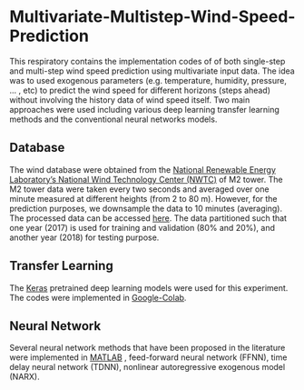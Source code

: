 # Multivariate-Multistep-Wind-Speed-Prediction

This respiratory contains the implementation codes of of both single-step and multi-step wind speed prediction using multivariate input data. The idea was to used exogenous parameters (e.g. temperature, humidity, pressure, ... , etc) to predict the wind speed for different horizons (steps ahead) without involving the history data of wind speed itself. Two main approaches were used including various deep learning transfer learning methods and the conventional neural networks models. 

## Database
The wind database were obtained from the [National Renewable Energy Laboratory’s National Wind Technology Center (NWTC)](https://midcdmz.nrel.gov/apps/sitehome.pl?site=NWTC)  of M2 tower. The M2 tower data were taken every two seconds and averaged over one minute measured at different heights (from 2 to 80 m). However, for the prediction purposes, we downsample the data to 10 minutes (averaging). The processed data can be accessed [here](https://drive.google.com/drive/folders/1x2zequLN8jUWAuyUL3Tf0LLK7u5VwStN?usp=sharing).
The data partitioned such that one year (2017) is used for training and validation (80% and 20%), and another year (2018) for testing purpose. 

## Transfer Learning
The [Keras](https://keras.io/api/applications/) pretrained deep learning models were used for this experiment. The codes were implemented in [Google-Colab](https://colab.research.google.com/notebooks/intro.ipynb#recent=true). 

## Neural Network
Several neural network methods that have been proposed in the literature were implemented in [MATLAB](https://www.mathworks.com/) , feed-forward neural network (FFNN), time delay neural network (TDNN), nonlinear autoregressive exogenous model (NARX).

